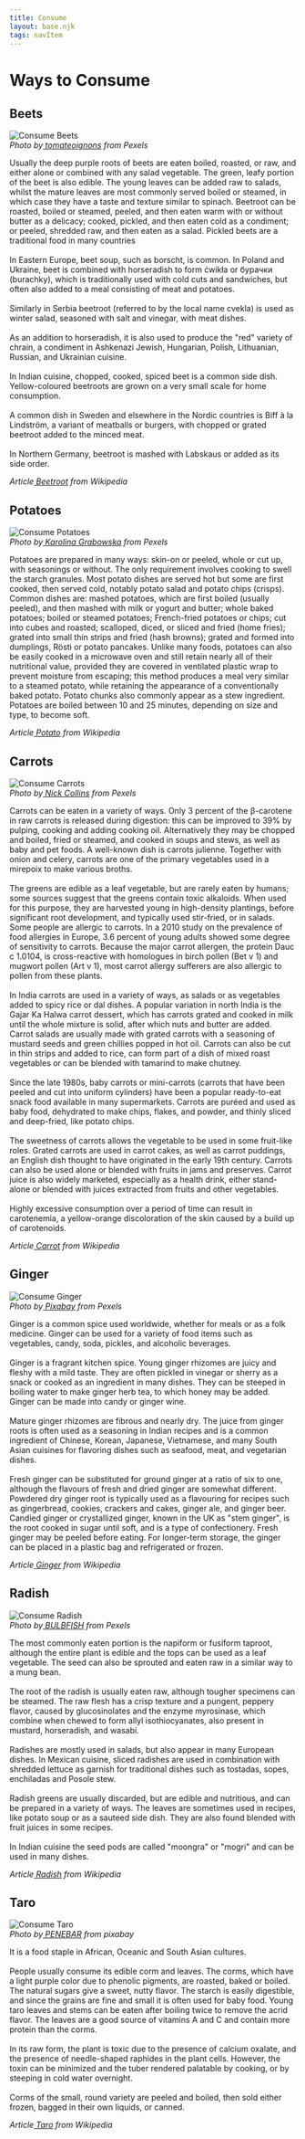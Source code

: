 ```yaml
---
title: Consume
layout: base.njk
tags: navItem
---
```


# Ways to Consume

<article class="xs_consume article">
<h2 class="xs_consume">Beets</h2>
<div class="xs_image_consume"><img src="/images/consume_beet.jpg" alt="Consume Beets"></div>
<figcaption class="xs_fig">
 <cite>Photo by<a href="https://www.pexels.com/photo/food-salad-healthy-dinner-3774598/">&nbsptomateoignons</a> from Pexels</cite> </figcaption>
 <p class="xs_consume">
 Usually the deep purple roots of beets are eaten boiled, roasted, or raw, and either alone or combined with any salad vegetable. The green, leafy portion of the beet is also edible. The young leaves can be added raw to salads, whilst the mature leaves are most commonly served boiled or steamed, in which case they have a taste and texture similar to spinach. Beetroot can be roasted, boiled or steamed, peeled, and then eaten warm with or without butter as a delicacy; cooked, pickled, and then eaten cold as a condiment; or peeled, shredded raw, and then eaten as a salad. Pickled beets are a traditional food in many countries
 <br>
<br>
 In Eastern Europe, beet soup, such as borscht, is common. In Poland and Ukraine, beet is combined with horseradish to form ćwikła or бурачки (burachky), which is traditionally used with cold cuts and sandwiches, but often also added to a meal consisting of meat and potatoes.
<br>
<br>
Similarly in Serbia beetroot (referred to by the local name cvekla) is used as winter salad, seasoned with salt and vinegar, with meat dishes.
<br>
<br>
As an addition to horseradish, it is also used to produce the "red" variety of chrain, a condiment in Ashkenazi Jewish, Hungarian, Polish, Lithuanian, Russian, and Ukrainian cuisine.
 <br>
<br>
 In Indian cuisine, chopped, cooked, spiced beet is a common side dish. Yellow-coloured beetroots are grown on a very small scale for home consumption.
 <br>
<br>
 A common dish in Sweden and elsewhere in the Nordic countries is Biff à la Lindström, a variant of meatballs or burgers, with chopped or grated beetroot added to the minced meat.
 <br>
<br>
In Northern Germany, beetroot is mashed with Labskaus or added as its side order.
 </p>
 <figcaption class="xs_fig">
 <cite>Article<a href="https://en.wikipedia.org/wiki/Beetroot">&nbspBeetroot</a> from Wikipedia</cite> </figcaption>

 <h2 class="xs_consume">Potatoes</h2>
<div class="xs_image_consume"><img src="/images/consume_potato.jpg" alt="Consume Potatoes"></div>
<figcaption class="xs_fig">
 <cite>Photo by<a href="https://www.pexels.com/photo/plate-with-boiled-potatoes-russian-salad-and-meat-cutlet-4210799/">&nbspKarolina Grabowska</a> from Pexels</cite> </figcaption>

 <p class="xs_consume">Potatoes are prepared in many ways: skin-on or peeled, whole or cut up, with seasonings or without. The only requirement involves cooking to swell the starch granules. Most potato dishes are served hot but some are first cooked, then served cold, notably potato salad and potato chips (crisps). Common dishes are: mashed potatoes, which are first boiled (usually peeled), and then mashed with milk or yogurt and butter; whole baked potatoes; boiled or steamed potatoes; French-fried potatoes or chips; cut into cubes and roasted; scalloped, diced, or sliced and fried (home fries); grated into small thin strips and fried (hash browns); grated and formed into dumplings, Rösti or potato pancakes. Unlike many foods, potatoes can also be easily cooked in a microwave oven and still retain nearly all of their nutritional value, provided they are covered in ventilated plastic wrap to prevent moisture from escaping; this method produces a meal very similar to a steamed potato, while retaining the appearance of a conventionally baked potato. Potato chunks also commonly appear as a stew ingredient. Potatoes are boiled between 10 and 25 minutes, depending on size and type, to become soft.
 </p>
 <figcaption class="xs_fig">
 <cite>Article<a href="https://en.wikipedia.org/wiki/Potato">&nbspPotato</a> from Wikipedia</cite> </figcaption>

 <h2 class="xs_consume">Carrots</h2>
<div class="xs_image_consume"><img src="/images/consume_carrot.jpg" alt="Consume Carrots"></div>
<figcaption class="xs_fig">
 <cite>Photo by<a href="https://www.pexels.com/photo/orange-carrots-1297248/">&nbspNick Collins</a> from Pexels</cite> </figcaption>

 <p class="xs_consume">Carrots can be eaten in a variety of ways. Only 3 percent of the β-carotene in raw carrots is released during digestion: this can be improved to 39% by pulping, cooking and adding cooking oil. Alternatively they may be chopped and boiled, fried or steamed, and cooked in soups and stews, as well as baby and pet foods. A well-known dish is carrots julienne. Together with onion and celery, carrots are one of the primary vegetables used in a mirepoix to make various broths.
 <br>
<br>
The greens are edible as a leaf vegetable, but are rarely eaten by humans; some sources suggest that the greens contain toxic alkaloids. When used for this purpose, they are harvested young in high-density plantings, before significant root development, and typically used stir-fried, or in salads. Some people are allergic to carrots. In a 2010 study on the prevalence of food allergies in Europe, 3.6 percent of young adults showed some degree of sensitivity to carrots. Because the major carrot allergen, the protein Dauc c 1.0104, is cross-reactive with homologues in birch pollen (Bet v 1) and mugwort pollen (Art v 1), most carrot allergy sufferers are also allergic to pollen from these plants.
<br>
<br>
In India carrots are used in a variety of ways, as salads or as vegetables added to spicy rice or dal dishes. A popular variation in north India is the Gajar Ka Halwa carrot dessert, which has carrots grated and cooked in milk until the whole mixture is solid, after which nuts and butter are added. Carrot salads are usually made with grated carrots with a seasoning of mustard seeds and green chillies popped in hot oil. Carrots can also be cut in thin strips and added to rice, can form part of a dish of mixed roast vegetables or can be blended with tamarind to make chutney.
<br>
<br>
Since the late 1980s, baby carrots or mini-carrots (carrots that have been peeled and cut into uniform cylinders) have been a popular ready-to-eat snack food available in many supermarkets. Carrots are puréed and used as baby food, dehydrated to make chips, flakes, and powder, and thinly sliced and deep-fried, like potato chips.
<br>
<br>
The sweetness of carrots allows the vegetable to be used in some fruit-like roles. Grated carrots are used in carrot cakes, as well as carrot puddings, an English dish thought to have originated in the early 19th century. Carrots can also be used alone or blended with fruits in jams and preserves. Carrot juice is also widely marketed, especially as a health drink, either stand-alone or blended with juices extracted from fruits and other vegetables.
<br>
<br>
Highly excessive consumption over a period of time can result in carotenemia, a yellow-orange discoloration of the skin caused by a build up of carotenoids.
 </p>
 <figcaption class="xs_fig">
 <cite>Article<a href="https://en.wikipedia.org/wiki/Carrot">&nbspCarrot</a> from Wikipedia</cite> </figcaption>

 <h2 class="xs_consume">Ginger</h2>
<div class="xs_image_consume"><img src="/images/consume_ginger.jpg" alt="Consume Ginger"></div>
<figcaption class="xs_fig">
 <cite>Photo by<a href="https://www.pexels.com/photo/ginger-powder-in-silver-canister-161556/">&nbspPixabay</a> from Pexels</cite> </figcaption>
 <p class="xs_consume">
 Ginger is a common spice used worldwide, whether for meals or as a folk medicine. Ginger can be used for a variety of food items such as vegetables, candy, soda, pickles, and alcoholic beverages.
 <br>
<br>
Ginger is a fragrant kitchen spice. Young ginger rhizomes are juicy and fleshy with a mild taste. They are often pickled in vinegar or sherry as a snack or cooked as an ingredient in many dishes. They can be steeped in boiling water to make ginger herb tea, to which honey may be added. Ginger can be made into candy or ginger wine.
<br>
<br>
Mature ginger rhizomes are fibrous and nearly dry. The juice from ginger roots is often used as a seasoning in Indian recipes and is a common ingredient of Chinese, Korean, Japanese, Vietnamese, and many South Asian cuisines for flavoring dishes such as seafood, meat, and vegetarian dishes.
<br>
<br>
Fresh ginger can be substituted for ground ginger at a ratio of six to one, although the flavours of fresh and dried ginger are somewhat different. Powdered dry ginger root is typically used as a flavouring for recipes such as gingerbread, cookies, crackers and cakes, ginger ale, and ginger beer. Candied ginger or crystallized ginger, known in the UK as "stem ginger", is the root cooked in sugar until soft, and is a type of confectionery. Fresh ginger may be peeled before eating. For longer-term storage, the ginger can be placed in a plastic bag and refrigerated or frozen.
 </p>
 <figcaption class="xs_fig">
 <cite>Article<a href="https://en.wikipedia.org/wiki/Ginger">&nbspGinger</a> from Wikipedia</cite> </figcaption>

 <h2 class="xs_consume">Radish</h2>
<div class="xs_image_consume"><img src="/images/consume_radish.jpg" alt="Consume Radish"></div>
<figcaption class="xs_fig">
 <cite>Photo by<a href="https://www.pexels.com/photo/white-ceramic-bowl-69482/">&nbspBULBFISH</a> from Pexels</cite> </figcaption>

 <p class="xs_consume">
 The most commonly eaten portion is the napiform or fusiform taproot, although the entire plant is edible and the tops can be used as a leaf vegetable. The seed can also be sprouted and eaten raw in a similar way to a mung bean.
 <br>
<br>
The root of the radish is usually eaten raw, although tougher specimens can be steamed. The raw flesh has a crisp texture and a pungent, peppery flavor, caused by glucosinolates and the enzyme myrosinase, which combine when chewed to form allyl isothiocyanates, also present in mustard, horseradish, and wasabi.
<br>
<br>
Radishes are mostly used in salads, but also appear in many European dishes. In Mexican cuisine, sliced radishes are used in combination with shredded lettuce as garnish for traditional dishes such as tostadas, sopes, enchiladas and Posole stew.
<br>
<br>
Radish greens are usually discarded, but are edible and nutritious, and can be prepared in a variety of ways. The leaves are sometimes used in recipes, like potato soup or as a sauteed side dish. They are also found blended with fruit juices in some recipes.
<br>
<br>
In Indian cuisine the seed pods are called "moongra" or "mogri" and can be used in many dishes.
 </p>
 <figcaption class="xs_fig">
 <cite>Article<a href="https://en.wikipedia.org/wiki/Radish">&nbspRadish</a> from Wikipedia</cite> </figcaption>

 <h2 class="xs_consume">Taro</h2>
<div class="xs_image_consume"><img src="/images/consume_taro.jpg" alt="Consume Taro"></div>
<figcaption class="xs_fig">
 <cite>Photo by<a href="https://pixabay.com/photos/as-long-as-decorative-taro-taro-482919/">&nbspPENEBAR</a> from pixabay</cite> </figcaption>

 <p class="xs_consume">
 It is a food staple in African, Oceanic and South Asian cultures.
 <br>
<br>
People usually consume its edible corm and leaves. The corms, which have a light purple color due to phenolic pigments, are roasted, baked or boiled. The natural sugars give a sweet, nutty flavor. The starch is easily digestible, and since the grains are fine and small it is often used for baby food. Young taro leaves and stems can be eaten after boiling twice to remove the acrid flavor. The leaves are a good source of vitamins A and C and contain more protein than the corms.
<br>
<br>
In its raw form, the plant is toxic due to the presence of calcium oxalate, and the presence of needle-shaped raphides in the plant cells. However, the toxin can be minimized and the tuber rendered palatable by cooking, or by steeping in cold water overnight.
<br>
<br>
Corms of the small, round variety are peeled and boiled, then sold either frozen, bagged in their own liquids, or canned.
 </p>
 <figcaption class="xs_fig">
 <cite>Article<a href="https://en.wikipedia.org/wiki/Taro">&nbspTaro</a> from Wikipedia</cite> </figcaption>


</article>
